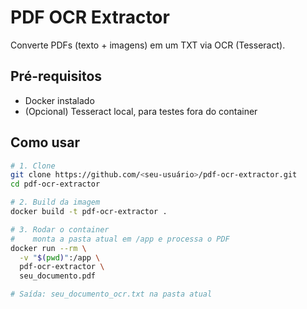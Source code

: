 # PDF OCR Extractor

Converte PDFs (texto + imagens) em um TXT via OCR (Tesseract).

## Pré-requisitos

- Docker instalado  
- (Opcional) Tesseract local, para testes fora do container  

## Como usar

```bash
# 1. Clone
git clone https://github.com/<seu-usuário>/pdf-ocr-extractor.git
cd pdf-ocr-extractor

# 2. Build da imagem
docker build -t pdf-ocr-extractor .

# 3. Rodar o container
#    monta a pasta atual em /app e processa o PDF
docker run --rm \
  -v "$(pwd)":/app \
  pdf-ocr-extractor \
  seu_documento.pdf

# Saída: seu_documento_ocr.txt na pasta atual